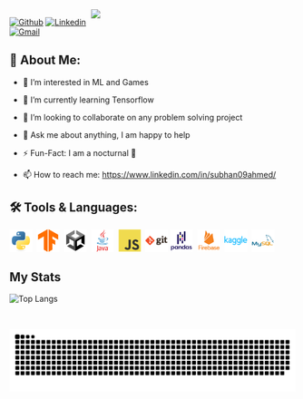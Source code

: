 <img src="https://media.giphy.com/media/ksE9feSa2b4V2GYwY4/giphy.gif" width="360" align="right"/>

[![Github](https://img.shields.io/badge/-Github-000?style=flat&logo=Github&logoColor=white)](https://github.com/subhan97ahmed/)
[![Linkedin](https://img.shields.io/badge/-LinkedIn-blue?style=flat&logo=Linkedin&logoColor=white)](https://www.linkedin.com/in/subhan09ahmed/)
[![Gmail](https://img.shields.io/badge/-Gmail-c14438?style=flat&logo=Gmail&logoColor=white)](mailto:subhan97ahmed@gmail.com)

##  🔭 About Me:
- 👀 I’m interested in ML and Games

- 🌱 I’m currently learning Tensorflow

-  💞️ I’m looking to collaborate on any problem solving project

- 💬 Ask me about anything, I am happy to help

- ⚡️ Fun-Fact: I am a nocturnal 🦉

- 📫 How to reach me: https://www.linkedin.com/in/subhan09ahmed/


## 🛠️ Tools & Languages:
<div>
  <img src="https://github.com/devicons/devicon/blob/master/icons/python/python-original.svg" title="Python" alt="Python" width="40" height="40"/>&nbsp;
  <img src="https://github.com/devicons/devicon/blob/master/icons/tensorflow/tensorflow-original.svg" title="Tensorflow" alt="Tensorflow" width="40" height="40"/>&nbsp;
  <img src="https://github.com/devicons/devicon/blob/master/icons/unity/unity-original.svg" title="Unity3d" alt="Unity3d" width="40" height="40"/>&nbsp;
  <img src="https://github.com/devicons/devicon/blob/master/icons/java/java-original-wordmark.svg" title="Java" alt="Java" width="40" height="40"/>&nbsp;
  <img src="https://github.com/devicons/devicon/blob/master/icons/javascript/javascript-original.svg" title="JavaScript" alt="JavaScript" width="40" height="40"/>&nbsp;
  <img src="https://github.com/devicons/devicon/blob/master/icons/git/git-original-wordmark.svg" title="Git" **alt="Git" width="40" height="40"/>
  <img src="https://github.com/devicons/devicon/blob/master/icons/pandas/pandas-original-wordmark.svg" title="Pandas" alt="Pandas" width="40" height="40"/>&nbsp;
  <img src="https://github.com/devicons/devicon/blob/master/icons/firebase/firebase-plain-wordmark.svg" title="Firebase" alt="Firebase" width="40" height="40"/>&nbsp;
  <img src="https://github.com/devicons/devicon/blob/master/icons/kaggle/kaggle-original-wordmark.svg" title="Kaggle" alt="Kaggle" width="40" height="40"/>&nbsp;
  <img src="https://github.com/devicons/devicon/blob/master/icons/mysql/mysql-original-wordmark.svg" title="MySQL"  alt="MySQL" width="40" height="40"/>&nbsp;
</div>

## My Stats
![Top Langs](https://github-readme-stats.vercel.app/api/top-langs/?username=subhan97ahmed&layout=compact&theme=vision-friendly-dark)

<!--
![GitHub Streak](https://github-readme-streak-stats.herokuapp.com?user=subhan97ahmed&theme=dark&background=000000)
--->

<img src="https://komarev.com/ghpvc/?username=subhan97ahmed&style=flat-square&color=blue" alt=""/>

![](https://github.com/Platane/snk/raw/output/github-contribution-grid-snake.svg)
<!---
subhan97ahmed/subhan97ahmed is a ✨ special ✨ repository because its `README.md` (this file) appears on your GitHub profile.
You can click the Preview link to take a look at your changes.
--->
